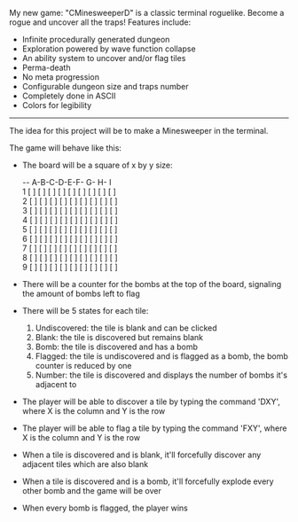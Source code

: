 My new game: "CMinesweeperD" is a classic terminal roguelike. Become a rogue and uncover all the traps!
Features include:
- Infinite procedurally generated dungeon
- Exploration powered by wave function collapse
- An ability system to uncover and/or flag tiles
- Perma-death
- No meta progression
- Configurable dungeon size and traps number
- Completely done in ASCII
- Colors for legibility

---

The idea for this project will be to make a Minesweeper in the terminal.

The game will behave like this:

- The board will be a square of x by y size:
  
  -- A-B-C-D-E-F- G- H- I  
  1 [ ] [ ] [ ] [ ] [ ] [ ] [ ] [ ] [ ]  
  2 [ ] [ ] [ ] [ ] [ ] [ ] [ ] [ ] [ ]  
  3 [ ] [ ] [ ] [ ] [ ] [ ] [ ] [ ] [ ]  
  4 [ ] [ ] [ ] [ ] [ ] [ ] [ ] [ ] [ ]  
  5 [ ] [ ] [ ] [ ] [ ] [ ] [ ] [ ] [ ]  
  6 [ ] [ ] [ ] [ ] [ ] [ ] [ ] [ ] [ ]  
  7 [ ] [ ] [ ] [ ] [ ] [ ] [ ] [ ] [ ]  
  8 [ ] [ ] [ ] [ ] [ ] [ ] [ ] [ ] [ ]  
  9 [ ] [ ] [ ] [ ] [ ] [ ] [ ] [ ] [ ]

- There will be a counter for the bombs at the top of the board, signaling the amount of bombs left to flag

- There will be 5 states for each tile:

  1.  Undiscovered: the tile is blank and can be clicked
  2.  Blank: the tile is discovered but remains blank
  3.  Bomb: the tile is discovered and has a bomb
  4.  Flagged: the tile is undiscovered and is flagged as a bomb, the bomb counter is reduced by one
  5.  Number: the tile is discovered and displays the number of bombs it's adjacent to

- The player will be able to discover a tile by typing the command 'DXY', where X is the column and Y is the row
- The player will be able to flag a tile by typing the command 'FXY', where X is the column and Y is the row

- When a tile is discovered and is blank, it'll forcefully discover any adjacent tiles which are also blank
- When a tile is discovered and is a bomb, it'll forcefully explode every other bomb and the game will be over

- When every bomb is flagged, the player wins